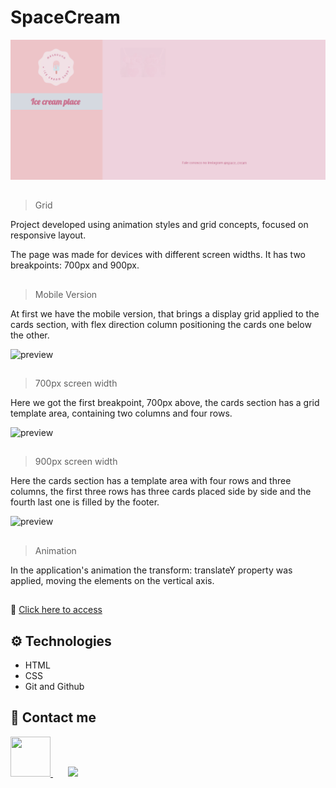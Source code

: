 # SpaceCream

![preview](./.github/Readme01.gif)

##

> Grid

Project developed using animation styles and grid concepts, focused on responsive layout.

The page was made for devices with different screen widths. It has two breakpoints: 700px and 900px.

##

> Mobile Version

At first we have the mobile version, that brings a display grid applied to the cards section,
with flex direction column positioning the cards one below the other.

![preview](./.github/Readme03.gif)

##

> 700px screen width

Here we got the first breakpoint, 700px above, the cards section has a grid template area, containing two columns and four rows.

![preview](./.github/Readme02.gif)

##

> 900px screen width

Here the cards section has a template area with four rows and three columns, the first three rows has three cards placed side by side and the fourth last one is filled by the footer.

![preview](./.github/Readme04.gif)

##

> Animation

In the application's animation the transform: translateY property was applied, moving the elements on the vertical axis.

##

🔗 [Click here to access](https://brunasbarbosa.github.io/Space-cream/)

##
## ⚙️ Technologies
- HTML
- CSS
- Git and Github

##
## ​💌 Contact me

<a href="https://www.linkedin.com/in/brunas-barbosa/" target="_blank">
  <img style="width: 64px; height: 64px;" src="https://user-images.githubusercontent.com/112329870/192917683-decc9168-7eea-4401-abf4-4f59cf5dd585.png">
</a>
&nbsp;
&nbsp;
&nbsp;
<a href="mailto:brunas_barbosa@hotmail.com">
  <img src="https://img.icons8.com/external-flaticons-lineal-color-flat-icons/64/000000/external-email-communication-media-flaticons-lineal-color-flat-icons.png"/>
</a>


